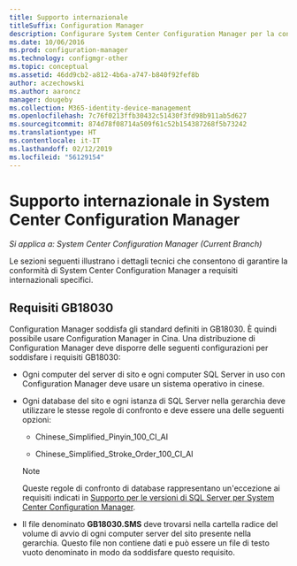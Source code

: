 ```yaml
---
title: Supporto internazionale
titleSuffix: Configuration Manager
description: Configurare System Center Configuration Manager per la conformità a requisiti internazionali specifici.
ms.date: 10/06/2016
ms.prod: configuration-manager
ms.technology: configmgr-other
ms.topic: conceptual
ms.assetid: 46dd9cb2-a812-4b6a-a747-b840f92fef8b
author: aczechowski
ms.author: aaroncz
manager: dougeby
ms.collection: M365-identity-device-management
ms.openlocfilehash: 7c76f0213ffb30432c51430f3fd98b911ab5d627
ms.sourcegitcommit: 874d78f08714a509f61c52b154387268f5b73242
ms.translationtype: HT
ms.contentlocale: it-IT
ms.lasthandoff: 02/12/2019
ms.locfileid: "56129154"
---
```

# <a name="international-support-in-system-center-configuration-manager"></a>Supporto internazionale in System Center Configuration Manager

*Si applica a: System Center Configuration Manager (Current Branch)*

Le sezioni seguenti illustrano i dettagli tecnici che consentono di garantire la conformità di System Center Configuration Manager a requisiti internazionali specifici.  

## <a name="gb18030-requirements"></a>Requisiti GB18030  
 Configuration Manager soddisfa gli standard definiti in GB18030. È quindi possibile usare Configuration Manager in Cina. Una distribuzione di Configuration Manager deve disporre delle seguenti configurazioni per soddisfare i requisiti GB18030:  

-   Ogni computer del server di sito e ogni computer SQL Server in uso con Configuration Manager deve usare un sistema operativo in cinese.  

-   Ogni database del sito e ogni istanza di SQL Server nella gerarchia deve utilizzare le stesse regole di confronto e deve essere una delle seguenti opzioni:  

    -   Chinese_Simplified_Pinyin_100_CI_AI  

    -   Chinese_Simplified_Stroke_Order_100_CI_AI  

    > [!NOTE]  
    >  Queste regole di confronto di database rappresentano un'eccezione ai requisiti indicati in [Supporto per le versioni di SQL Server per System Center Configuration Manager](../../../core/plan-design/configs/support-for-sql-server-versions.md).  

-   Il file denominato **GB18030.SMS** deve trovarsi nella cartella radice del volume di avvio di ogni computer server del sito presente nella gerarchia. Questo file non contiene dati e può essere un file di testo vuoto denominato in modo da soddisfare questo requisito.  
